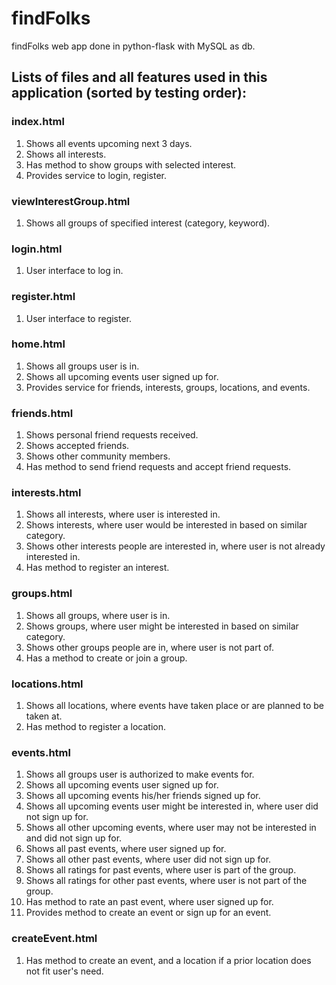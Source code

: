 # findFolks
findFolks web app done in python-flask with MySQL as db. 

## Lists of files and all features used in this application (sorted by testing order):

### index.html 
1. Shows all events upcoming next 3 days.
2. Shows all interests.
3. Has method to show groups with selected interest.
4. Provides service to login, register.

### viewInterestGroup.html
1. Shows all groups of specified interest (category, keyword). 

### login.html 
1. User interface to log in.

### register.html
1. User interface to register.

### home.html 
1. Shows all groups user is in.
2. Shows all upcoming events user signed up for.
3. Provides service for friends, interests, groups, locations, and events.

### friends.html
1. Shows personal friend requests received.
2. Shows accepted friends.
3. Shows other community members. 
4. Has method to send friend requests and accept friend requests.

### interests.html 
1. Shows all interests, where user is interested in.
2. Shows interests, where user would be interested in based on similar category.
3. Shows other interests people are interested in, where user is not already interested in.
4. Has method to register an interest.

### groups.html 
1. Shows all groups, where user is in.
2. Shows groups, where user might be interested in based on similar category.
3. Shows other groups people are in, where user is not part of.
4. Has a method to create or join a group.

### locations.html
1. Shows all locations, where events have taken place or are planned to be taken at. 
2. Has method to register a location.

### events.html
1. Shows all groups user is authorized to make events for.
2. Shows all upcoming events user signed up for.
3. Shows all upcoming events his/her friends signed up for.
4. Shows all upcoming events user might be interested in, where user did not sign up for.
5. Shows all other upcoming events, where user may not be interested in and did not sign up for.
6. Shows all past events, where user signed up for.
7. Shows all other past events, where user did not sign up for.
8. Shows all ratings for past events, where user is part of the group.
9. Shows all ratings for other past events, where user is not part of the group. 
10. Has method to rate an past event, where user signed up for.
11. Provides method to create an event or sign up for an event.

### createEvent.html
1. Has method to create an event, and a location if a prior location does not fit user's need.